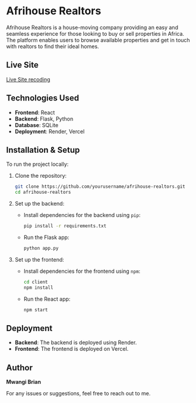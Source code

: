 # Afrihouse Realtors

Afrihouse Realtors is a house-moving company providing an easy and seamless experience for those looking to buy or sell properties in Africa. The platform enables users to browse available properties and get in touch with realtors to find their ideal homes.

## Live Site
[Live Site recoding](https://drive.google.com/file/d/1f4FRcuf1ATCC2PNoAzEm2ta9UpWFYznA/view?usp=sharing)

## Technologies Used
- **Frontend**: React
- **Backend**: Flask, Python
- **Database**: SQLite
- **Deployment**: Render, Vercel

## Installation & Setup

To run the project locally:

1. Clone the repository:

    ```bash
    git clone https://github.com/yourusername/afrihouse-realtors.git
    cd afrihouse-realtors
    ```

2. Set up the backend:
    - Install dependencies for the backend using `pip`:
      ```bash
      pip install -r requirements.txt
      ```

    - Run the Flask app:
      ```bash
      python app.py
      ```

3. Set up the frontend:
    - Install dependencies for the frontend using `npm`:
      ```bash
      cd client
      npm install
      ```

    - Run the React app:
      ```bash
      npm start
      ```

## Deployment
- **Backend**: The backend is deployed using Render.
- **Frontend**: The frontend is deployed on Vercel.

## Author
**Mwangi Brian**

For any issues or suggestions, feel free to reach out to me.

